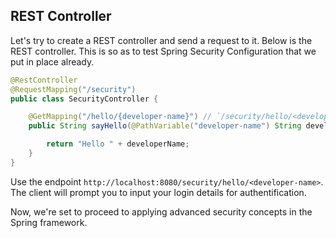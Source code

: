 ## **REST Controller**

Let's try to create a REST controller and send a request to it. Below is the REST controller. This is so as to test Spring Security Configuration that we put in place already.

```java
@RestController
@RequestMapping("/security")
public class SecurityController {

    @GetMapping("/hello/{developer-name}") // `/security/hello/<developer-name>`
    public String sayHello(@PathVariable("developer-name") String developerName) {

        return "Hello " + developerName;
    }
}
```

Use the endpoint `http://localhost:8080/security/hello/<developer-name>`. The client will prompt you to input your login details for authentification.

Now, we're set to proceed to applying advanced security concepts in the Spring framework.
